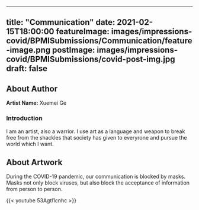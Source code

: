 
---
title: "Communication"
date: 2021-02-15T18:00:00
featureImage: images/impressions-covid/BPMISubmissions/Communication/feature-image.png
postImage: images/impressions-covid/BPMISubmissions/covid-post-img.jpg
draft: false
---

## About Author

**Artist Name:** Xuemei Ge 

### Introduction 
I am an artist, also a warrior. I use art as a language and weapon to break free from the shackles that society has given to everyrone and pursue the world which I want. 

## About Artwork
During the COVID-19 pandemic, our communication is blocked by masks. Masks not only block viruses, but also block the acceptance of information from person to person. 

{{< youtube 53Agtl1cnhc >}}

